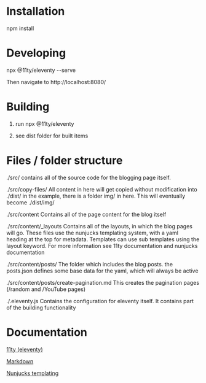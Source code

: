 # Installation

npm install


# Developing
npx @11ty/eleventy --serve

Then navigate to http://localhost:8080/


# Building

1. run
npx @11ty/eleventy

2. see dist folder for built items


# Files / folder structure

./src/ 
	contains all of the source code for the blogging page itself.

./src/copy-files/
	All content in here will get copied without modification into ./dist/
	in the example, there is a folder img/ in here. This will eventually become ./dist/img/

./src/content
	Contains all of the page content for the blog itself

./src/content/_layouts
	Contains all of the layouts, in which the blog pages will go.
	These files use the nunjucks templating system, with a yaml heading at the top for metadata. Templates can use sub templates using the layout keyword. For more information see 11ty documentation and nunjucks documentation


./src/content/posts/
	The folder which includes the blog posts.
	the posts.json defines some base data for the yaml, which will always be active

./src/content/posts/create-pagination.md
	This creates the pagination pages (/random and /YouTube pages)

./.eleventy.js 
	Contains the configuration for eleventy itself. It contains part of the building functionality


# Documentation

[11ty (eleventy)](https://www.11ty.dev/)

[Markdown](https://www.markdownguide.org/basic-syntax/)

[Nunjucks templating](https://mozilla.github.io/nunjucks/templating.html)

